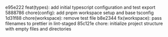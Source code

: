 e95e222 feat(types): add initial typescript configuration and test export
5888786 chore(config): add pnpm workspace setup and base tsconfig
1d31f88 chore(workspace): remove test file
b8e2344 fix(workspace): pass filenames to prettier in lint-staged
85c121e chore: initialize project structure with empty files and directories
